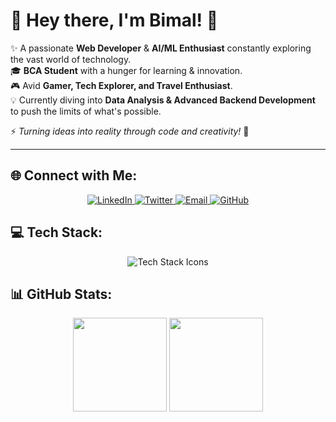 # 🚀 Hey there, I'm Bimal! 👋

✨ A passionate **Web Developer** & **AI/ML Enthusiast** constantly exploring the vast world of technology.  
🎓 **BCA Student** with a hunger for learning & innovation.  
🎮 Avid **Gamer, Tech Explorer, and Travel Enthusiast**.  
💡 Currently diving into **Data Analysis & Advanced Backend Development** to push the limits of what's possible.  

⚡ *Turning ideas into reality through code and creativity!* 🚀

---

## 🌐 Connect with Me:
<p align="center">
  <a href="https://linkedin.com/in/bimal-chalise-52a114339" target="_blank">
    <img src="https://img.shields.io/badge/LinkedIn-0077B5?style=for-the-badge&logo=linkedin&logoColor=white" alt="LinkedIn"/>
  </a>
  <a href="https://x.com/BiMalxMe" target="_blank">
    <img src="https://img.shields.io/badge/Twitter-1DA1F2?style=for-the-badge&logo=twitter&logoColor=white" alt="Twitter"/>
  </a>
  <a href="mailto:journeyxbimal@gmail.com" target="_blank">
    <img src="https://img.shields.io/badge/Email-D14836?style=for-the-badge&logo=gmail&logoColor=white" alt="Email"/>
  </a>
  <a href="https://github.com/BiMalxMe" target="_blank">
    <img src="https://img.shields.io/badge/GitHub-181717?style=for-the-badge&logo=github&logoColor=white" alt="GitHub"/>
  </a>
</p>

## 💻 Tech Stack:
<p align="center">
  <img src="https://skillicons.dev/icons?i=c,js,python,ts,powershell,react,nextjs,nodejs,express,mongodb,postgres,redis,docker,fastapi,prisma,numpy,pandas,matplotlib&theme=dark" alt="Tech Stack Icons"/>
</p>

## 📊 GitHub Stats:
<p align="center">
  <img src="https://github-readme-streak-stats.herokuapp.com/?user=BiMalxMe&theme=dark&hide_border=false" height="150px"/>
  <img src="https://github-readme-stats.vercel.app/api/top-langs/?username=BiMalxMe&theme=dark&hide_border=false&include_all_commits=false&count_private=false&layout=compact" height="150px"/>
</p>

<!-- Proudly created with GPRM ( https://gprm.itsvg.in ) -->
